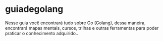 # guiadegolang
Nesse guia você encontrará tudo sobre Go (Golang), dessa maneira, encontrará mapas mentais, cursos, trilhas e outras ferramentas para poder praticar o conhecimento adquirido..
